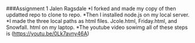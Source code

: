 ###Assignment 1 Jalen Ragsdale 
*I forked and made my copy of then updatted repo to clone to repo. 
*Then I installed node.js on my local server. 
*I made the three local paths as html files. Jcole.html, Friday.html, and Snowfall. html on my laptop.
*The youtube video sowimg all of these steps is (https://youtu.be/0Lk7avny46A)

